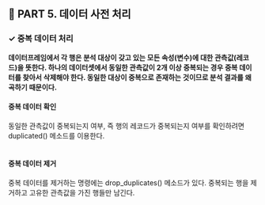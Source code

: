 <h2>📌 PART 5. 데이터 사전 처리</h2>
<h3>✓ 중복 데이터 처리</h3>

**데이터프레임에서 각 행은 분석 대상이 갖고 있는 모든 속성(변수)에 대한 관측값(레코드)을 뜻한다. 하나의 데이터셋에서 동일한 관측값이 2개 이상 중복되는 경우 중복 데이터를 찾아서 삭제해야 한다. 동일한 대상이 중복으로 존재하는 것이므로 분석 결과를 왜곡하기 때문이다.**

<h4>중복 데이터 확인</h4>
동일한 관측값이 중복되는지 여부, 즉 행의 레코드가 중복되는지 여부를 확인하려면 duplicated() 메소드를 이용한다. <br>
<br>

<h4>중복 데이터 제거</h4>
중복 데이터를 제거하는 명령에는 drop_duplicates() 메소드가 있다. 중복되는 행을 제거하고 고유한 관측값을 가진 행들만 남긴다. <br>
<br>